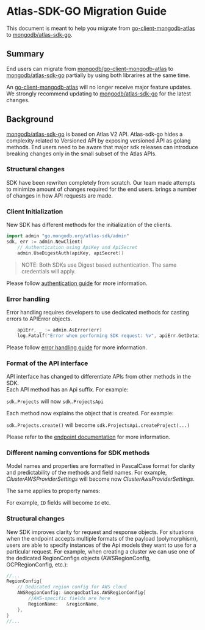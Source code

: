 # Atlas-SDK-GO Migration Guide

This document is meant to help you migrate from [go-client-mongodb-atlas](https://github.com/mongodb/go-client-mongodb-atlas) to [mongodb/atlas-sdk-go](https://github.com/mongodb/atlas-sdk-go).

## Summary

End users can migrate from [mongodb/go-client-mongodb-atlas](https://github.com/mongodb/go-client-mongodb-atlas) to [mongodb/atlas-sdk-go](https://github.com/mongodb/atlas-sdk-go) partially
by using both librarires at the same time. 

An [go-client-mongodb-atlas](https://github.com/mongodb/go-client-mongodb-atlas) will no longer receive major feature updates.
We strongly recommend updating to [mongodb/atlas-sdk-go](https://github.com/mongodb/atlas-sdk-go) for the latest changes.

## Background

[mongodb/atlas-sdk-go](https://github.com/mongodb/atlas-sdk-go) is based on Atlas V2 API. 
Atlas-sdk-go hides a complexity related to Versioned API by exposing versioned API as golang methods.
End users need to be aware that major sdk releases can introduce breaking changes only in the small subset of the Atlas APIs.

### Structural changes

SDK have been rewriten completely from scratch. 
Our team made attempts to minimize amount of changes required for the end users. 
brings a number of changes in how API requests are made. 

### Client Initialization

New SDK has different methods for the initialization of the clients. 

```go
import admin "go.mongodb.org/atlas-sdk/admin" 
sdk, err := admin.NewClient(
    // Authentication using ApiKey and ApiSecret
    admin.UseDigestAuth(apiKey, apiSecret))
```

> NOTE: Both SDKs use Digest based authentication. The same credentials will apply. 

Please follow [authentication guide](https://github.com/mongodb/atlas-sdk-go#authentication) for more information.

### Error handling 

Error handling requires developers to use dedicated methods for casting errors to APIError objects.

```go
    apiErr, _ := admin.AsError(err)
    log.Fatalf("Error when performing SDK request: %v", apiErr.GetDetail())
```
Please follow [error handling guide](https://github.com/mongodb/atlas-sdk-go#error-handling) for more information.

### Format of the API interface

API interface has changed to differentiate APIs from other methods in the SDK.  
Each API method has an Api suffix. For example:

`sdk.Projects` will now `sdk.ProjectsApi`

Each method now explains the object that is created. For example:

`sdk.Projects.create()` will become `sdk.ProjectsApi.createProject(...)`

Please refer to the [endpoint documentation](https://github.com/mongodb/go-client-mongodb-atlas/tree/main/mongodbatlasv2#documentation-for-api-endpoints) for more information.

### Different naming conventions for SDK methods

Model names and properties are formatted in PascalCase format for clarity and predictability of the methods and field names. 
For example, _ClusterAWSProviderSettings_ will become now _ClusterAwsProviderSettings_.  

The same applies to property names:

For example, `ID` fields will become `Id` etc. 

### Structural changes 

New SDK improves clarity for request and response objects. For situations when the endpoint accepts multiple formats of the payload (polymorphism), users are able to specify instances of the Api models they want to use for a particular request. For example, when creating a cluster we can use one of the dedicated RegionConfigs objects (AWSRegionConfig, GCPRegionConfig, etc.): 


```go
//...
RegionConfig{
 	// Dedicated region config for AWS cloud
    AWSRegionConfig: &mongodbatlas.AWSRegionConfig{
        //AWS-specific fields are here
        RegionName:   &regionName, 
    },
}
//...
```
